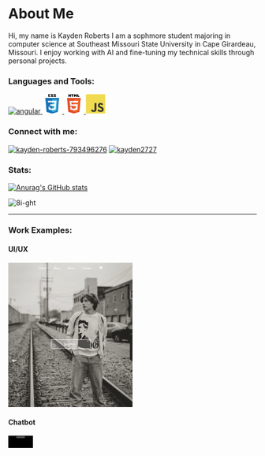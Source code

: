 <h1 align="left">About Me</h3>
<p>
Hi, my name is Kayden Roberts I am a sophmore student majoring in computer science at Southeast Missouri State University in Cape Girardeau, Missouri. I enjoy working with AI and fine-tuning my technical skills through personal projects.
</p>

<h3 align="left">Languages and Tools:</h3>
<p align="left"> <a href="https://angular.io" target="_blank" rel="noreferrer"> <img src="https://angular.io/assets/images/logos/angular/angular.svg" alt="angular" width="40" height="40"/> </a> <a href="https://www.w3schools.com/css/" target="_blank" rel="noreferrer"> <img src="https://raw.githubusercontent.com/devicons/devicon/master/icons/css3/css3-original-wordmark.svg" alt="css3" width="40" height="40"/> </a> <a href="https://www.w3.org/html/" target="_blank" rel="noreferrer"> <img src="https://raw.githubusercontent.com/devicons/devicon/master/icons/html5/html5-original-wordmark.svg" alt="html5" width="40" height="40"/> </a> <a href="https://developer.mozilla.org/en-US/docs/Web/JavaScript" target="_blank" rel="noreferrer"> <img src="https://raw.githubusercontent.com/devicons/devicon/master/icons/javascript/javascript-original.svg" alt="javascript" width="40" height="40"/> </a> </p>

<h3 align="left">Connect with me:</h3>
<p align="left">
<a href="https://linkedin.com/in/kayden-roberts-793496276" target="blank"><img align="center" src="https://raw.githubusercontent.com/rahuldkjain/github-profile-readme-generator/master/src/images/icons/Social/linked-in-alt.svg" alt="kayden-roberts-793496276" height="30" width="40" /></a>
<a href="https://instagram.com/kayden2727" target="blank"><img align="center" src="https://raw.githubusercontent.com/rahuldkjain/github-profile-readme-generator/master/src/images/icons/Social/instagram.svg" alt="kayden2727" height="30" width="40" /></a>
</p>

<h3 align="left">Stats:</h3>

[![Anurag's GitHub stats](https://github-readme-stats.vercel.app/api?username=8i-ght)](https://github.com/anuraghazra/github-readme-stats)
    
<p><img src="https://github-readme-stats.vercel.app/api/top-langs?username=8i-ght&show_icons=true&locale=en&layout=compact" alt="8i-ght" /></p>

<hr>
<h3 margin-top="100px">Work Examples:</h3>
<h4 margin-top="100px">UI/UX</h4>
<img src="https://github.com/8i-ght/clothing-website/blob/main/asset/img/clothingGIF.gif" width="50%"/>
<h4 margin-top="100px">Chatbot</h4>
<video src="https://github.com/user-attachments/assets/7c1814f5-04a0-4583-9c1c-518270391d08" width="50" />

